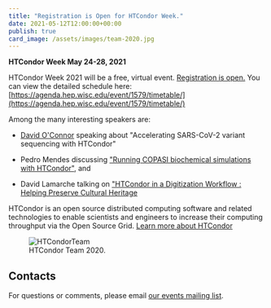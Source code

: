 ```yaml
---
title: "Registration is Open for HTCondor Week."
date: 2021-05-12T12:00:00+00:00
publish: true
card_image: /assets/images/team-2020.jpg
--- 
```

**HTCondor Week May 24-28, 2021**

HTCondor Week 2021 will be a free, virtual event. [Registration is open.](https://agenda.hep.wisc.edu/event/1579/) You can view the detailed schedule here: [https://agenda.hep.wisc.edu/event/1579/timetable/](https://agenda.hep.wisc.edu/event/1579/timetable/)

Among the many interesting speakers are:

- [David O'Connor](https://dho.pathology.wisc.edu/) speaking about "Accelerating SARS-CoV-2 variant sequencing with HTCondor"

- Pedro Mendes discussing ["Running COPASI biochemical simulations with HTCondor"](https://agenda.hep.wisc.edu/event/1579/contributions/23045/), and  

- David Lamarche talking on ["HTCondor in a Digitization Workflow : Helping Preserve Cultural Heritage](https://agenda.hep.wisc.edu/event/1579/contributions/23044/)

HTCondor is an open source distributed computing software and related technologies to enable scientists and engineers to increase their computing throughput via the Open Source Grid. [Learn more about HTCondor](https://research.cs.wisc.edu/htcondor/)

<figure class="figure">
  <img src="{{site.baseurl}}/assets/images/team-2020.jpg" class="figure-img img-fluid rounded" alt="HTCondorTeam">
  <figcaption class="figure-caption">HTCondor Team 2020.</figcaption>
</figure>

## Contacts

For questions or comments, please email
[our events mailing list](mailto:events@opensciencegrid.org).

